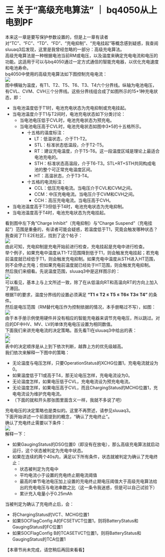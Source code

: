 # 三 关于“高级充电算法” ｜ bq4050从上电到PF
本来这一章是要写保护参数设置的，但是上一章有读者对“TC”、“FC”、“TD”、“FD”、“充电抑制”、“充电挂起”等概念感到疑惑，我查阅sluuaq3后发现，这里是我曾经忽略的一部分：高级充电算法。  
高级充电算法是一种根据电池当前RM或电压，以及温度来确定充电电流和电压的功能。这适用于可以与bq4050通过一定方式通信的智能充电器，以优化充电速度和电池寿命。  
bq4050中使用的高级充电算法如下图控制充电电流：  
![](https://bq4050startup.vercel.app/pages/assets/3-1.jpg)  
图中横轴为温度，有T1、T2、T5、T6、T3、T4六个分界线。纵轴为电池电压，有CVL、CVM、CVH三个分界线。这些分界线组合成了如图所示的15+1种充电状态，即：  
- 当电池温度低于T1时，电池充电状态为充电抑制或充电挂起。  
- 当电池温度介于T1与T2间时，电池充电状态如下分类讨论：  
    - 当电池电压低于CVL时，电池充电状态为预充电。  
    - 当电池电压高于CVL时，电池充电状态如图中3\*5的十五格所示。  
        - 十五格的温度标注：  
            - LT：低温状态，介于T1-T2。
            - STL：标准状态低温段，介于T2-T5。
            - RT：建议充电温度，介于T5-T6。这一段温度区域是理论上最适合电池充电的。
            - STH：标准状态高温段，介于T6-T3。STL+RT+STH共同构成电池的整个可正常充电温度区间。
            - HT：高温状态，介于T3-T4。
        - 十五格的电流标注：
            - CCL：低压充电电流。当电压介于CVL和CVM之间。
            - CCM：中压充电电流。当电压介于CVM和CVH之间。
            - CCH：高压充电电流。当电压高于CVH。
- 当电池温度高于T3但低于T4时，电池充电状态为充电抑制。
- 当电池温度高于T4时，电池充电状态为充电挂起。

看到图中左下角“Charge Inhibit”（充电抑制）与“Charge Suspend”（充电挂起”）范围是重叠的，有读者可能会疑惑，若温度低于T1，究竟会触发哪种状态？  
我查阅了TI E2E社区，找到了这个帖子：  
![](https://bq4050startup.vercel.app/pages/assets/3-2.jpg)  
由此可知，充电抑制是充电开始前进行检查，充电挂起是充电中进行检查。  
举个例子，如果充电中温度从T1-T2范围降到低于T1，则会触发充电挂起；若充电前温度就已经低于T1，则会触发充电抑制。如果充电中温度从STH进入HT范围，则不会停止充电；但如果充电前温度就已经处于HT范围，则会触发充电抑制。  
然后我们来细看。先说温度范围，sluuaq3中是这样图示的：  
![](https://bq4050startup.vercel.app/pages/assets/3-3.png)  
可以看见，基本上与上文所述一致，除了在从低温向RT和高温向RT的方向上加入了滞回。  
根据TI的要求，温度分界线的设置必须满足 **“T1 ≤ T2 ≤ T5 ≤ T6≤ T3≤ T4”** 的条件。  
然后是电压范围（RM替代电压作为控制依据的情况，本手册略过不写），如图：  
![](https://bq4050startup.vercel.app/pages/assets/3-4.png)  
由于本手册示例使用硬件并没有相应的智能充电器来调节充电电压，所以跳过。对应的DF中HV、MV、LV的单体充电电压设置为相同数值。  
下面我们来讲充电电流的决定策略。首先看TI在sluuaq3中给出的表：  
![](https://bq4050startup.vercel.app/pages/assets/3-5.png)  
![](https://bq4050startup.vercel.app/pages/assets/3-6.png)  
表中的决定顺序是从上到下依次判断，越靠上方的优先级越高。  
我们依次来解释一下图中的策略：  
- 无论温度与电压怎样，只要OperationStatus的XCHG位置1，充电电流就设为0。
- 如果温度低于T1或高于T4，那无论电压怎样，充电电流设为0。
- 无论温度怎样，如果电压低于CVL，充电电流设为预充电电流。
- 无论温度怎样，如果电压高于CVL，而且ChargingStatus的MCHG位置1，充电电流设为维护充电电流。
- （下面的就和开头那张图里面含义一样，我就不多说了吧）

充电电压的决定策略也是类似的。这里不再赘述，请参见sluuaq3。  
下面开始讲述一个前面提到的概念，“确认了充电终止”。  
确认了充电终止需要以下条件：  
![](https://bq4050startup.vercel.app/pages/assets/3-7.png)  
解释一下：  
- 如果GaugingStatus的DSG位置0（即没有在放电），那么高级充电算法就启动运行，这个状态被判定为充电中状态。
- 如果在连续的两个40s内，满足以下所有条件，状态就被判定为确认了充电终止：
    - 状态被判定为充电中
    - 平均电流小于设置的充电终止期电流阈值
    - 最高的单节电池电压加上设置的充电终止期电压阈值大于高级充电算法给出的充电电压与电池串数之比（这一条令我迷惑，但是可以自己试验下）
    - 累计充入电量小于0.25mAh

当被判定为确认了充电终止后，会：  
- 将ChargingStatus的VCT、MCHG位置1
- 如果SOCFlagConfig A的FCSETVCT位置1，则将BatteryStatus和GaugingStatus的FC位置1
- 如果SOCFlagConfig B的TCASETVCT位置1，则将BatteryStatus和GaugingStatus的TCA位置1

【本章节尚未完成，请您稍后再回来看看】
